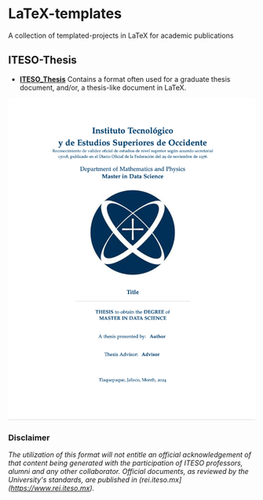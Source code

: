 
# LaTeX-templates

A collection of templated-projects in LaTeX for academic publications

## ITESO-Thesis

- [**ITESO_Thesis**](ITESO_Thesis/) Contains a format often used for a graduate thesis document, and/or, a thesis-like document in LaTeX.

![Alt text](images/ITESO_Thesis_example.png)

### Disclaimer

*The utilization of this format will not entitle an official acknowledgement of that content being generated
with the participation of ITESO professors, alumni and any other collaborator. Official documents, as reviewed 
by the University's standards, are published in (rei.iteso.mx](https://www.rei.iteso.mx).*

